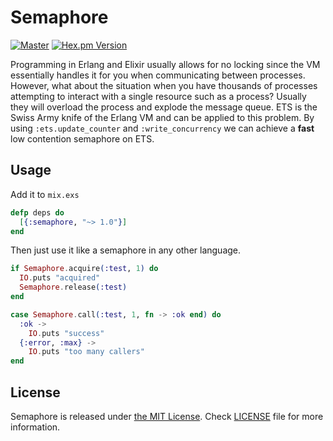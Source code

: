 # Semaphore

[![Master](https://travis-ci.org/hammerandchisel/semaphore.svg?branch=master)](https://travis-ci.org/hammerandchisel/semaphore)
[![Hex.pm Version](http://img.shields.io/hexpm/v/semaphore.svg?style=flat)](https://hex.pm/packages/semaphore)

Programming in Erlang and Elixir usually allows for no locking since the VM essentially handles it for you when
communicating between processes. However, what about the situation when you have thousands of processes attempting
to interact with a single resource such as a process? Usually they will overload the process and explode the
message queue. ETS is the Swiss Army knife of the Erlang VM and can be applied to this problem. By using `:ets.update_counter`
and `:write_concurrency` we can achieve a **fast** low contention semaphore on ETS.

## Usage

Add it to `mix.exs`

```elixir
defp deps do
  [{:semaphore, "~> 1.0"}]
end
```

Then just use it like a semaphore in any other language.

```elixir
if Semaphore.acquire(:test, 1) do
  IO.puts "acquired"
  Semaphore.release(:test)
end

case Semaphore.call(:test, 1, fn -> :ok end) do
  :ok ->
    IO.puts "success"
  {:error, :max} ->
    IO.puts "too many callers"
end
```

## License

Semaphore is released under [the MIT License](LICENSE).
Check [LICENSE](LICENSE) file for more information.